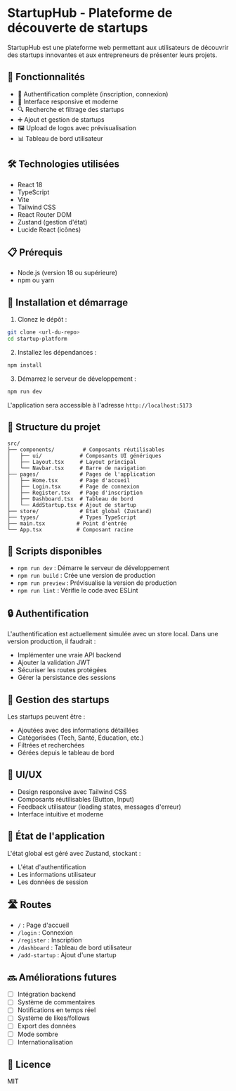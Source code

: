 # StartupHub - Plateforme de découverte de startups

StartupHub est une plateforme web permettant aux utilisateurs de découvrir des startups innovantes et aux entrepreneurs de présenter leurs projets.

## 🚀 Fonctionnalités

- 👥 Authentification complète (inscription, connexion)
- 📱 Interface responsive et moderne
- 🔍 Recherche et filtrage des startups
- ➕ Ajout et gestion de startups
- 🖼️ Upload de logos avec prévisualisation
- 📊 Tableau de bord utilisateur

## 🛠️ Technologies utilisées

- React 18
- TypeScript
- Vite
- Tailwind CSS
- React Router DOM
- Zustand (gestion d'état)
- Lucide React (icônes)

## 📋 Prérequis

- Node.js (version 18 ou supérieure)
- npm ou yarn

## 🚀 Installation et démarrage

1. Clonez le dépôt :
```bash
git clone <url-du-repo>
cd startup-platform
```

2. Installez les dépendances :
```bash
npm install
```

3. Démarrez le serveur de développement :
```bash
npm run dev
```

L'application sera accessible à l'adresse `http://localhost:5173`

## 📁 Structure du projet

```
src/
├── components/         # Composants réutilisables
│   ├── ui/            # Composants UI génériques
│   ├── Layout.tsx     # Layout principal
│   └── Navbar.tsx     # Barre de navigation
├── pages/             # Pages de l'application
│   ├── Home.tsx       # Page d'accueil
│   ├── Login.tsx      # Page de connexion
│   ├── Register.tsx   # Page d'inscription
│   ├── Dashboard.tsx  # Tableau de bord
│   └── AddStartup.tsx # Ajout de startup
├── store/             # État global (Zustand)
├── types/             # Types TypeScript
├── main.tsx          # Point d'entrée
└── App.tsx           # Composant racine
```

## 🔧 Scripts disponibles

- `npm run dev` : Démarre le serveur de développement
- `npm run build` : Crée une version de production
- `npm run preview` : Prévisualise la version de production
- `npm run lint` : Vérifie le code avec ESLint

## 🔒 Authentification

L'authentification est actuellement simulée avec un store local. Dans une version production, il faudrait :
- Implémenter une vraie API backend
- Ajouter la validation JWT
- Sécuriser les routes protégées
- Gérer la persistance des sessions

## 📝 Gestion des startups

Les startups peuvent être :
- Ajoutées avec des informations détaillées
- Catégorisées (Tech, Santé, Éducation, etc.)
- Filtrées et recherchées
- Gérées depuis le tableau de bord

## 🎨 UI/UX

- Design responsive avec Tailwind CSS
- Composants réutilisables (Button, Input)
- Feedback utilisateur (loading states, messages d'erreur)
- Interface intuitive et moderne

## 🔄 État de l'application

L'état global est géré avec Zustand, stockant :
- L'état d'authentification
- Les informations utilisateur
- Les données de session

## 🛣️ Routes

- `/` : Page d'accueil
- `/login` : Connexion
- `/register` : Inscription
- `/dashboard` : Tableau de bord utilisateur
- `/add-startup` : Ajout d'une startup

## 🔜 Améliorations futures

- [ ] Intégration backend
- [ ] Système de commentaires
- [ ] Notifications en temps réel
- [ ] Système de likes/follows
- [ ] Export des données
- [ ] Mode sombre
- [ ] Internationalisation

## 📄 Licence

MIT